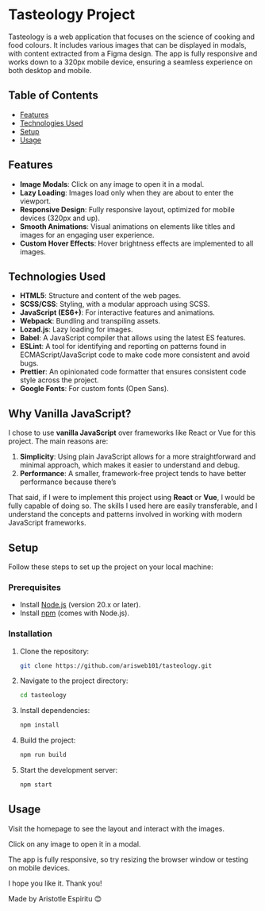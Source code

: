# Tasteology Project

Tasteology is a web application that focuses on the science of cooking and food colours. It includes various images that can be displayed in modals, with content extracted from a Figma design. The app is fully responsive and works down to a 320px mobile device, ensuring a seamless experience on both desktop and mobile.

## Table of Contents

- [Features](#features)
- [Technologies Used](#technologies-used)
- [Setup](#setup)
- [Usage](#usage)

## Features

- **Image Modals**: Click on any image to open it in a modal.
- **Lazy Loading**: Images load only when they are about to enter the viewport.
- **Responsive Design**: Fully responsive layout, optimized for mobile devices (320px and up).
- **Smooth Animations**: Visual animations on elements like titles and images for an engaging user experience.
- **Custom Hover Effects**: Hover brightness effects are implemented to all images.

## Technologies Used

- **HTML5**: Structure and content of the web pages.
- **SCSS/CSS**: Styling, with a modular approach using SCSS.
- **JavaScript (ES6+)**: For interactive features and animations.
- **Webpack**: Bundling and transpiling assets.
- **Lozad.js**: Lazy loading for images.
- **Babel**: A JavaScript compiler that allows using the latest ES features.
- **ESLint**: A tool for identifying and reporting on patterns found in ECMAScript/JavaScript code to make code more consistent and avoid bugs.
- **Prettier**: An opinionated code formatter that ensures consistent code style across the project.
- **Google Fonts**: For custom fonts (Open Sans).

## Why Vanilla JavaScript?

I chose to use **vanilla JavaScript** over frameworks like React or Vue for this project. The main reasons are:

1. **Simplicity**: Using plain JavaScript allows for a more straightforward and minimal approach, which makes it easier to understand and debug.
2. **Performance**: A smaller, framework-free project tends to have better performance because there’s

That said, if I were to implement this project using **React** or **Vue**, I would be fully capable of doing so. The skills I used here are easily transferable, and I understand the concepts and patterns involved in working with modern JavaScript frameworks.

## Setup

Follow these steps to set up the project on your local machine:

### Prerequisites

- Install [Node.js](https://nodejs.org/) (version 20.x or later).
- Install [npm](https://www.npmjs.com/) (comes with Node.js).

### Installation

1. Clone the repository:

    ```bash
    git clone https://github.com/arisweb101/tasteology.git

    ```

2. Navigate to the project directory:

    ```bash
    cd tasteology
    ```

3. Install dependencies:

    ```bash
    npm install
    ```

4. Build the project:

    ```bash
    npm run build
    ```

5. Start the development server:

    ```bash
    npm start
    ```

## Usage

Visit the homepage to see the layout and interact with the images.

Click on any image to open it in a modal.

The app is fully responsive, so try resizing the browser window or testing on mobile devices.

I hope you like it. Thank you!

Made by Aristotle Espiritu 😊
